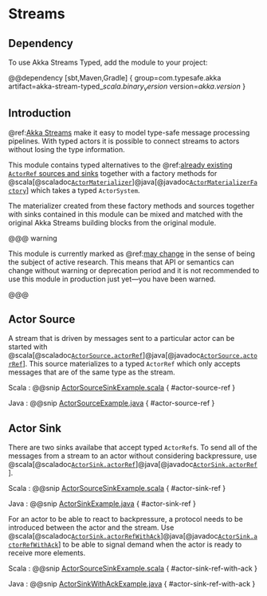 # Streams

## Dependency

To use Akka Streams Typed, add the module to your project:

@@dependency [sbt,Maven,Gradle] {
  group=com.typesafe.akka
  artifact=akka-stream-typed_$scala.binary_version$
  version=$akka.version$
}

## Introduction

@ref:[Akka Streams](../stream/index.md) make it easy to model type-safe message processing pipelines. With typed actors it is possible to connect streams to actors without losing the type information.

This module contains typed alternatives to the @ref:[already existing `ActorRef` sources and sinks](../stream/stream-integrations.md) together with a factory methods for
@scala[@scaladoc[`ActorMaterializer`](akka.stream.typed.scaladsl.ActorMaterializer)]@java[@javadoc[`ActorMaterializerFactory`](akka.stream.typed.javadsl.ActorMaterializerFactory)] which takes a typed `ActorSystem`.

The materializer created from these factory methods and sources together with sinks contained in this module can be mixed and matched with the original Akka Streams building blocks from the original module.

@@@ warning

This module is currently marked as @ref:[may change](../common/may-change.md) in the sense
  of being the subject of active research. This means that API or semantics can
  change without warning or deprecation period and it is not recommended to use
  this module in production just yet—you have been warned.

@@@

## Actor Source

A stream that is driven by messages sent to a particular actor can be started with @scala[@scaladoc[`ActorSource.actorRef`](akka.stream.typed.scaladsl.ActorSource#actorRef)]@java[@javadoc[`ActorSource.actorRef`](akka.stream.typed.javadsl.ActorSource#actorRef)]. This source materializes to a typed `ActorRef` which only accepts messages that are of the same type as the stream.

Scala
:  @@snip [ActorSourceSinkExample.scala]($akka$/akka-stream-typed/src/test/scala/docs/akka/stream/typed/ActorSourceSinkExample.scala) { #actor-source-ref }

Java
:  @@snip [ActorSourceExample.java]($akka$/akka-stream-typed/src/test/java/docs/akka/stream/typed/ActorSourceExample.java) { #actor-source-ref }


## Actor Sink

There are two sinks availabe that accept typed `ActorRef`s. To send all of the messages from a stream to an actor without considering backpressure, use @scala[@scaladoc[`ActorSink.actorRef`](akka.stream.typed.scaladsl.ActorSink#actorRef)]@java[@javadoc[`ActorSink.actorRef`](akka.stream.typed.javadsl.ActorSink#actorRef)].

Scala
:  @@snip [ActorSourceSinkExample.scala]($akka$/akka-stream-typed/src/test/scala/docs/akka/stream/typed/ActorSourceSinkExample.scala) { #actor-sink-ref }

Java
:  @@snip [ActorSinkExample.java]($akka$/akka-stream-typed/src/test/java/docs/akka/stream/typed/ActorSinkExample.java) { #actor-sink-ref }

For an actor to be able to react to backpressure, a protocol needs to be introduced between the actor and the stream. Use @scala[@scaladoc[`ActorSink.actorRefWithAck`](akka.stream.typed.scaladsl.ActorSink#actorRefWithAck)]@java[@javadoc[`ActorSink.actorRefWithAck`](akka.stream.typed.javadsl.ActorSink#actorRefWithAck)] to be able to signal demand when the actor is ready to receive more elements.

Scala
:  @@snip [ActorSourceSinkExample.scala]($akka$/akka-stream-typed/src/test/scala/docs/akka/stream/typed/ActorSourceSinkExample.scala) { #actor-sink-ref-with-ack }

Java
:  @@snip [ActorSinkWithAckExample.java]($akka$/akka-stream-typed/src/test/java/docs/akka/stream/typed/ActorSinkWithAckExample.java) { #actor-sink-ref-with-ack }
